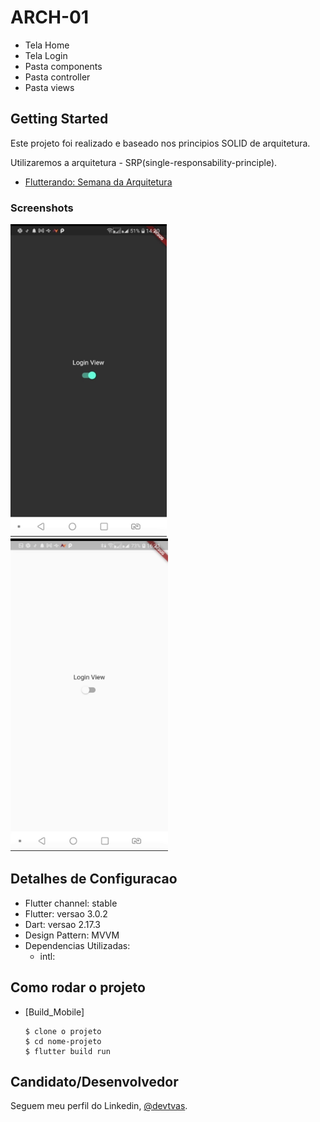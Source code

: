 # ARCH-01

- Tela Home
- Tela Login
- Pasta components
- Pasta controller
- Pasta views

## Getting Started

Este projeto foi realizado e baseado nos principios SOLID de arquitetura.

Utilizaremos a arquitetura - SRP(single-responsability-principle).

- [Flutterando: Semana da Arquitetura](https://www.youtube.com/playlist?list=PLlBnICoI-g-c_ZIHqzQjg5E4Re92-qYXn)



### Screenshots 

<img src="assets/images/versao1.png" height="500em" /> 
<img src="assets/images/versao2.png" height="500em" />

<h2>Detalhes de Configuracao</h2>
  
  + Flutter channel: stable 
  + Flutter: versao 3.0.2
  + Dart: versao 2.17.3
  + Design Pattern: MVVM
  + Dependencias Utilizadas:  
    - intl: 
    

<h2>Como rodar o projeto</h2>

  + [Build_Mobile]

    ```
    $ clone o projeto
    $ cd nome-projeto
    $ flutter build run

    ```

## Candidato/Desenvolvedor

Seguem meu perfil do Linkedin, [@devtvas](https://www.linkedin.com/in/devtvas/).